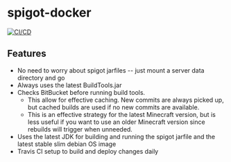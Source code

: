 # spigot-docker
[![CI/CD](https://github.com/shepherdjerred-minecraft/spigot-docker/actions/workflows/docker-publish/badge.svg)
](https://github.com/shepherdjerred-minecraft/spigot-docker/actions/workflows/docker-publish.yml)

## Features
* No need to worry about spigot jarfiles -- just mount a server data directory and go
* Always uses the latest BuildTools.jar
* Checks BitBucket before running build tools.
  * This allow for effective caching. New commits are always picked up, but cached builds are used if no new commits are available.
  * This is an effective strategy for the latest Minecraft version, but is less useful if you want to use an older Minecraft version since rebuilds will trigger when unneeded.
* Uses the latest JDK for building and running the spigot jarfile and the latest stable slim debian OS image
* Travis CI setup to build and deploy changes daily
